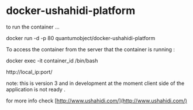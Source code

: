 docker-ushahidi-platform
===============

to run the container ...

docker run -d -p 80 quantumobject/docker-ushahidi-platform

To access the container from the server that the container is running :

docker exec -it container_id /bin/bash

http://local_ip:port/

note: this is version 3 and in development at the moment client side of the application is not ready .

for more info check  [http://www.ushahidi.com/](http://www.ushahidi.com/)

